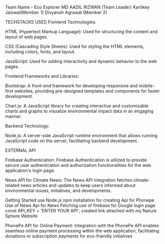 Team Name - Eco Explorer
MD AADIL RIZWAN (Team Leader)
Kartikey Jaiswal(Member 1)
Divyansh Agrawal (Member 2)


TECHSTACKS USED
Frontend Technologies:

HTML (Hypertext Markup Language): Used for structuring the content and layout of web pages.

CSS (Cascading Style Sheets): Used for styling the HTML elements, including colors, fonts, and layout.

JavaScript: Used for adding interactivity and dynamic behavior to the web pages.

Frontend Frameworks and Libraries:

Bootstrap: A front-end framework for developing responsive and mobile-first websites, providing pre-designed templates and components for faster development.

Chart.js: A JavaScript library for creating interactive and customizable charts and graphs to visualize environmental impact data in an engaging manner.

Backend Technology:

Node.js: A server-side JavaScript runtime environment that allows running JavaScript code on the server, facilitating backend development.

EXTERNAL API

Firebase Authentication:
 Firebase Authentication is utilized to provide secure user authentication and authorization functionalities for the web application's login page.

News API for Climate News:
 The News API integration fetches climate-related news articles and updates to keep users informed about environmental issues, initiatives, and developments.

 Getting Started 
 use Node.js npm installation for creating Api for Phonepe 
 Use of News Api for News Fetching 
 use of firebase for Google login page
const API_KEY = 'ENTER YOUR API';
created link attached with my Nature Sphere Website
 

PhonePe API for Online Payment:
 Integration with the PhonePe API enables seamless online payment processing within the web application, facilitating donations or subscription payments for eco-friendly initiatives 



